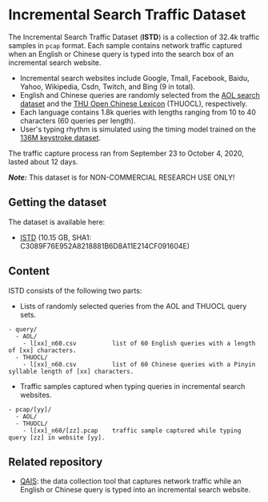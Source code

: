# Incremental Search Traffic Dataset

The Incremental Search Traffic Dataset (**ISTD**) is a collection of 32.4k traffic samples in `pcap` format. Each sample contains network traffic captured when an English or Chinese query is typed into the search box of an incremental search website.

* Incremental search websites include Google, Tmall, Facebook, Baidu, Yahoo, Wikipedia, Csdn, Twitch, and Bing (9 in total).
* English and Chinese queries are randomly selected from the [AOL search dataset](https://jeffhuang.com/search_query_logs.html) and the [THU Open Chinese Lexicon](http://thuocl.thunlp.org/) (THUOCL), respectively.
* Each language contains 1.8k queries with lengths ranging from 10 to 40 characters (60 queries per length).
* User's typing rhythm is simulated using the timing model trained on the [136M keystroke dataset](https://userinterfaces.aalto.fi/136Mkeystrokes/).

The traffic capture process ran from September 23 to October 4, 2020, lasted about 12 days.

***Note:*** This dataset is for NON-COMMERCIAL RESEARCH USE ONLY!


## Getting the dataset

The dataset is available here:

* [ISTD](https://mega.nz/file/0I4SQCjJ#Wzqp1v7XvnBzhn3jcCC2hcQdcT3k6jzzOmxBvAhOnTc) (10.15 GB, SHA1: C3089F76E952A8218881B6D8A11E214CF091604E)


## Content

ISTD consists of the following two parts:

* Lists of randomly selected queries from the AOL and THUOCL query sets.

```
- query/
  - AOL/
    - l[xx]_n60.csv          list of 60 English queries with a length of [xx] characters.
  - THUOCL/
    - l[xx]_n60.csv          list of 60 Chinese queries with a Pinyin syllable length of [xx] characters.
```

* Traffic samples captured when typing queries in incremental search websites.

```
- pcap/[yy]/
  - AOL/
  - THUOCL/
    - l[xx]_n60/[zz].pcap    traffic sample captured while typing query [zz] in website [yy].
```


## Related repository

* [QAIS](https://github.com/ld258166011/QAIS): the data collection tool that captures network traffic while an English or Chinese query is typed into an incremental search website.
